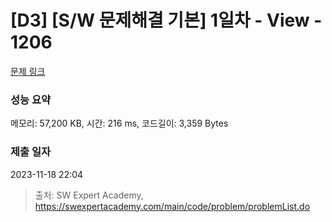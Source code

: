 # [D3] [S/W 문제해결 기본] 1일차 - View - 1206 

[문제 링크](https://swexpertacademy.com/main/code/problem/problemDetail.do?contestProbId=AV134DPqAA8CFAYh) 

### 성능 요약

메모리: 57,200 KB, 시간: 216 ms, 코드길이: 3,359 Bytes

### 제출 일자

2023-11-18 22:04



> 출처: SW Expert Academy, https://swexpertacademy.com/main/code/problem/problemList.do